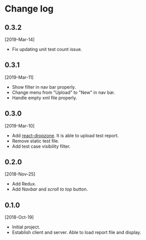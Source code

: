 # Change log

## 0.3.2 
[2019-Mar-14]
- Fix updating unit test count issue.

## 0.3.1 
[2019-Mar-11]
- Show filter in nav bar properly.
- Change menu from "Upload" to "New" in nav bar.
- Handle empty xml file properly.

## 0.3.0 
[2019-Mar-10]
- Add [react-dropzone](https://react-dropzone.js.org/). It is able to upload test report.
- Remove static test file.
- Add test case visibility filter.

## 0.2.0  
[2018-Nov-25]
- Add Redux.
- Add _Navbar_ and _scroll to top_ button.

## 0.1.0  
[2018-Oct-19]
- Initial project.
- Establish client and server. Able to load report file and display.